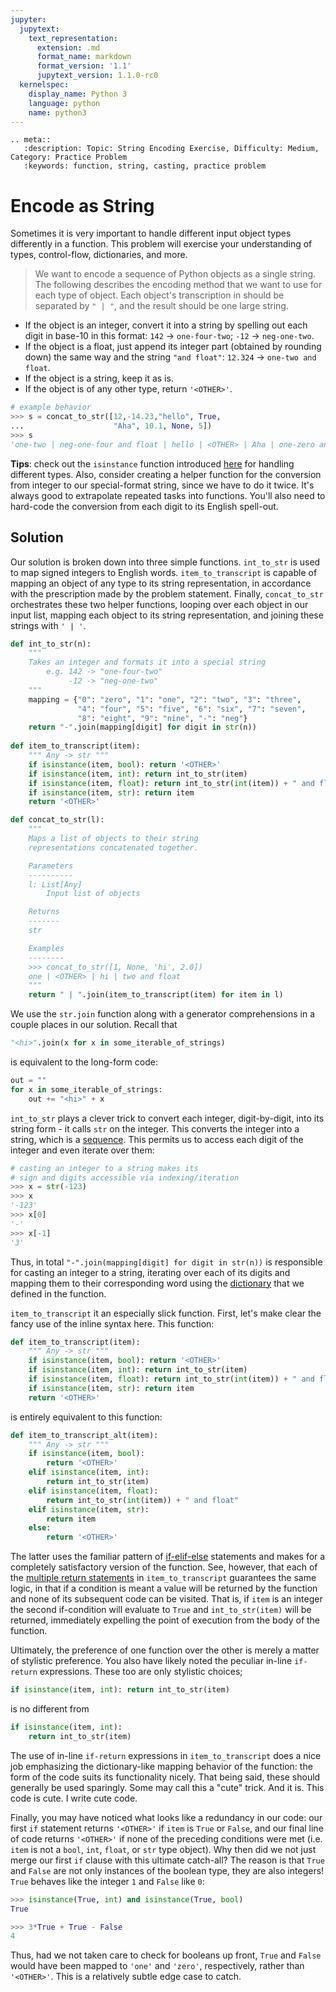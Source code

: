```yaml
---
jupyter:
  jupytext:
    text_representation:
      extension: .md
      format_name: markdown
      format_version: '1.1'
      jupytext_version: 1.1.0-rc0
  kernelspec:
    display_name: Python 3
    language: python
    name: python3
---
```


```raw_mimetype="text/restructuredtext"
.. meta::
   :description: Topic: String Encoding Exercise, Difficulty: Medium, Category: Practice Problem
   :keywords: function, string, casting, practice problem
```

# Encode as String
Sometimes it is very important to handle different input object types differently in a function. This problem will exercise your understanding of types, control-flow, dictionaries, and more.

>We want to encode a sequence of Python objects as a single string. The following describes the encoding method that we want to use for each type of object. Each object's transcription in should be separated by `" | "`, and the result should be one large string. 

- If the object is an integer, convert it into a string by spelling out each digit in base-10 in this format:
`142` $\rightarrow$ `one-four-two`; `-12` $\rightarrow$ `neg-one-two`. 
- If the object is a float, just append its integer part (obtained by rounding down) the same way and the string `"and float"`:
`12.324` $\rightarrow$ `one-two and float`. 
- If the object is a string, keep it as is.
- If the object is of any other type, return `'<OTHER>'`.

<!-- #region -->
``` Python
# example behavior
>>> s = concat_to_str([12,-14.23,"hello", True,
...                    "Aha", 10.1, None, 5])
>>> s
'one-two | neg-one-four and float | hello | <OTHER> | Aha | one-zero and float | <OTHER> | five'
```

**Tips**: check out the `isinstance` function introduced [here](https://www.pythonlikeyoumeanit.com/Module2_EssentialsOfPython/Basic_Objects.html) for handling different types. Also, consider creating a helper function for the conversion from integer to our special-format string, since we have to do it twice. It's always good to extrapolate repeated tasks into functions. You'll also need to hard-code the conversion from each digit to its English spell-out. 
<!-- #endregion -->

<!-- #region -->
## Solution
Our solution is broken down into three simple functions. `int_to_str` is used to map signed integers to English words. `item_to_transcript` is capable of mapping an object of any type to its string representation, in accordance with the prescription made by the problem statement. Finally, `concat_to_str` orchestrates these two helper functions, looping over each object in our input list, mapping each object to its string representation, and joining these strings with `' | '`. 

```python
def int_to_str(n):
    """ 
    Takes an integer and formats it into a special string 
        e.g. 142 -> "one-four-two"
             -12 -> "neg-one-two"
    """
    mapping = {"0": "zero", "1": "one", "2": "two", "3": "three",
               "4": "four", "5": "five", "6": "six", "7": "seven",
               "8": "eight", "9": "nine", "-": "neg"}
    return "-".join(mapping[digit] for digit in str(n))
    
def item_to_transcript(item):
    """ Any -> str """
    if isinstance(item, bool): return '<OTHER>'
    if isinstance(item, int): return int_to_str(item)
    if isinstance(item, float): return int_to_str(int(item)) + " and float"
    if isinstance(item, str): return item
    return '<OTHER>'

def concat_to_str(l):
    """ 
    Maps a list of objects to their string 
    representations concatenated together.

    Parameters
    ----------
    l: List[Any]
        Input list of objects

    Returns
    -------
    str

    Examples
    --------
    >>> concat_to_str([1, None, 'hi', 2.0])
    one | <OTHER> | hi | two and float
    """
    return " | ".join(item_to_transcript(item) for item in l)
```

We use the `str.join` function along with a generator comprehensions in a couple places in our solution. Recall that 
```python
"<hi>".join(x for x in some_iterable_of_strings)
```
is equivalent to the long-form code:
```python
out = ""
for x in some_iterable_of_strings:
    out += "<hi>" + x
``` 

`int_to_str` plays a clever trick to convert each integer, digit-by-digit, into its string form - it calls `str` on the integer. This converts the integer into a string, which is a [sequence](https://www.pythonlikeyoumeanit.com/Module2_EssentialsOfPython/SequenceTypes.html). This permits us to access each digit of the integer and even iterate over them:

```python
# casting an integer to a string makes its
# sign and digits accessible via indexing/iteration
>>> x = str(-123)
>>> x
'-123'
>>> x[0]
'-'
>>> x[-1]
'3'
```
Thus, in total `"-".join(mapping[digit] for digit in str(n))` is responsible for casting an integer to a string, iterating over each of its digits and mapping them to their corresponding word using the [dictionary](https://www.pythonlikeyoumeanit.com/Module2_EssentialsOfPython/DataStructures_II_Dictionaries.html) that we defined in the function.

`item_to_transcript` it an especially slick function. First, let's make clear the fancy use of the inline syntax here. This function:
```python
def item_to_transcript(item):
    """ Any -> str """
    if isinstance(item, bool): return '<OTHER>'
    if isinstance(item, int): return int_to_str(item)
    if isinstance(item, float): return int_to_str(int(item)) + " and float"
    if isinstance(item, str): return item
    return '<OTHER>'
```
is entirely equivalent to this function:
```python
def item_to_transcript_alt(item):
    """ Any -> str """
    if isinstance(item, bool): 
        return '<OTHER>'
    elif isinstance(item, int): 
        return int_to_str(item)
    elif isinstance(item, float): 
        return int_to_str(int(item)) + " and float"
    elif isinstance(item, str): 
        return item
    else:
        return '<OTHER>'
```
The latter uses the familiar pattern of [if-elif-else](https://www.pythonlikeyoumeanit.com/Module2_EssentialsOfPython/ConditionalStatements.html) statements and makes for a completely satisfactory version of the function. See, however, that each of the [multiple return statements](https://www.pythonlikeyoumeanit.com/Module2_EssentialsOfPython/Functions.html#Multiple-return-Statements) in `item_to_transcript` guarantees the same logic, in that if a condition is meant a value will be returned by the function and none of its subsequent code can be visited. That is, if `item` is an integer the second if-condition will evaluate to `True` and `int_to_str(item)` will be returned, immediately expelling the point of execution from the body of the function.

Ultimately, the preference of one function over the other is merely a matter of stylistic preference. You also have likely noted the peculiar in-line `if-return` expressions. These too are only stylistic choices; 
```python
if isinstance(item, int): return int_to_str(item)
```
is no different from
```python
if isinstance(item, int): 
    return int_to_str(item)
```
The use of in-line `if-return` expressions in `item_to_transcript` does a nice job emphasizing the dictionary-like mapping behavior of the function: the form of the code suits its functionality nicely. That being said, these should generally be used sparingly. Some may call this a "cute" trick. And it is. This code is cute. I write cute code.

Finally, you may have noticed what looks like a redundancy in our code: our first `if` statement returns `'<OTHER>'` if `item` is `True` or `False`, and our final line of code returns `'<OTHER>'` if none of the preceding conditions were met (i.e. `item` is not a `bool`, `int`, `float`, or `str` type object). Why then did we not just merge our first `if` clause with this ultimate catch-all? The reason is that `True` and `False` are not only instances of the boolean type, they are also integers! `True` behaves like the integer `1` and `False` like `0`:

```python
>>> isinstance(True, int) and isinstance(True, bool)
True

>>> 3*True + True - False
4
```

Thus, had we not taken care to check for booleans up front, `True` and `False` would have been mapped to `'one'` and `'zero'`, respectively, rather than `'<OTHER>'`. This is a relatively subtle edge case to catch.
<!-- #endregion -->
